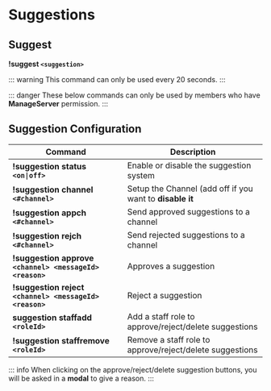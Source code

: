 # Suggestions

## Suggest
**!suggest `<suggestion>`** 

::: warning
This command can only be used every 20 seconds.
:::

::: danger
These below commands can only be used by members who have **ManageServer** permission.
::: 

## Suggestion Configuration

| Command | Description | 
| ---------| ---------------- |
| **!suggestion status `<on\|off>`** | Enable or disable the suggestion system |
| **!suggestion channel `<#channel>`** | Setup the Channel (add off if you want to **disable it** | 
| **!suggestion appch `<#channel>`** | Send approved suggestions to a channel |
| **!suggestion rejch `<#channel>`** | Send rejected suggestions to a channel | 
| **!suggestion approve `<channel> <messageId> <reason>`** | Approves a suggestion | 
| **!suggestion reject `<channel> <messageId> <reason>`** | Reject a suggestion | 
| **suggestion staffadd `<roleId>`** | Add a staff role to approve/reject/delete suggestions |
| **!suggestion staffremove `<roleId>`** | Remove a staff role to approve/reject/delete suggestions |

::: info
When clicking on the approve/reject/delete suggestion buttons, you will be asked in a **modal** to give a reason.
:::